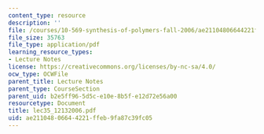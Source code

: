 ```yaml
---
content_type: resource
description: ''
file: /courses/10-569-synthesis-of-polymers-fall-2006/ae21104806644221ffeb9fa87c39fc05_lec35_12132006.pdf
file_size: 35763
file_type: application/pdf
learning_resource_types:
- Lecture Notes
license: https://creativecommons.org/licenses/by-nc-sa/4.0/
ocw_type: OCWFile
parent_title: Lecture Notes
parent_type: CourseSection
parent_uid: b2e5ff96-5d5c-e10e-8b5f-e12d72e56a00
resourcetype: Document
title: lec35_12132006.pdf
uid: ae211048-0664-4221-ffeb-9fa87c39fc05
---
```

